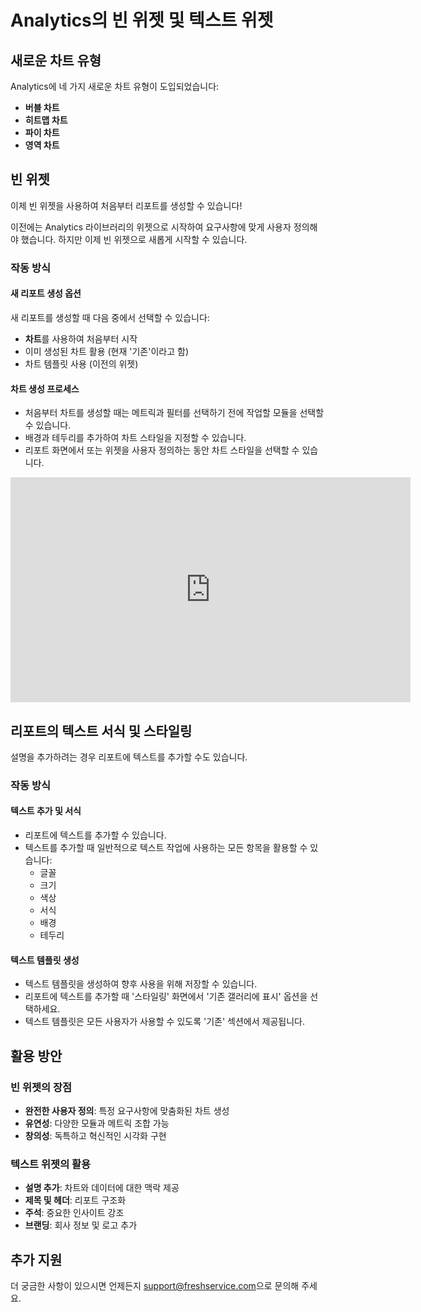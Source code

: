 # Analytics의 빈 위젯 및 텍스트 위젯

## 새로운 차트 유형

Analytics에 네 가지 새로운 차트 유형이 도입되었습니다:

- **버블 차트**
- **히트맵 차트**
- **파이 차트**
- **영역 차트**

## 빈 위젯

이제 빈 위젯을 사용하여 처음부터 리포트를 생성할 수 있습니다!

이전에는 Analytics 라이브러리의 위젯으로 시작하여 요구사항에 맞게 사용자 정의해야 했습니다. 하지만 이제 빈 위젯으로 새롭게 시작할 수 있습니다.

### 작동 방식

#### 새 리포트 생성 옵션
새 리포트를 생성할 때 다음 중에서 선택할 수 있습니다:
- **차트**를 사용하여 처음부터 시작
- 이미 생성된 차트 활용 (현재 '기존'이라고 함)
- 차트 템플릿 사용 (이전의 위젯)

#### 차트 생성 프로세스
- 처음부터 차트를 생성할 때는 메트릭과 필터를 선택하기 전에 작업할 모듈을 선택할 수 있습니다.
- 배경과 테두리를 추가하여 차트 스타일을 지정할 수 있습니다.
- 리포트 화면에서 또는 위젯을 사용자 정의하는 동안 차트 스타일을 선택할 수 있습니다.

<iframe src="https://fast.wistia.net/embed/iframe/7dv07zvl1m" title="Analytics의 빈 위젯 생성 동영상" frameborder="0" className="wistia_embed fr-draggable" name="wistia_embed" allowFullScreen width="640" height="360" sandbox="allow-scripts allow-forms allow-same-origin allow-presentation"></iframe>

## 리포트의 텍스트 서식 및 스타일링

설명을 추가하려는 경우 리포트에 텍스트를 추가할 수도 있습니다.

### 작동 방식

#### 텍스트 추가 및 서식
- 리포트에 텍스트를 추가할 수 있습니다.
- 텍스트를 추가할 때 일반적으로 텍스트 작업에 사용하는 모든 항목을 활용할 수 있습니다:
  - 글꼴
  - 크기
  - 색상
  - 서식
  - 배경
  - 테두리

#### 텍스트 템플릿 생성
- 텍스트 템플릿을 생성하여 향후 사용을 위해 저장할 수 있습니다.
- 리포트에 텍스트를 추가할 때 '스타일링' 화면에서 '기존 갤러리에 표시' 옵션을 선택하세요.
- 텍스트 템플릿은 모든 사용자가 사용할 수 있도록 '기존' 섹션에서 제공됩니다.

## 활용 방안

### 빈 위젯의 장점
- **완전한 사용자 정의**: 특정 요구사항에 맞춤화된 차트 생성
- **유연성**: 다양한 모듈과 메트릭 조합 가능
- **창의성**: 독특하고 혁신적인 시각화 구현

### 텍스트 위젯의 활용
- **설명 추가**: 차트와 데이터에 대한 맥락 제공
- **제목 및 헤더**: 리포트 구조화
- **주석**: 중요한 인사이트 강조
- **브랜딩**: 회사 정보 및 로고 추가

## 추가 지원

더 궁금한 사항이 있으시면 언제든지 [support@freshservice.com](mailto:support@freshservice.com)으로 문의해 주세요.